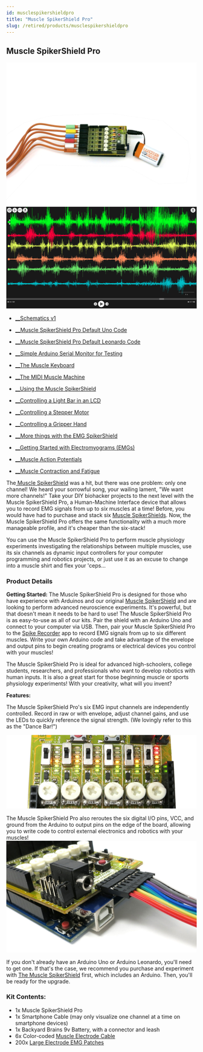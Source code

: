 ```yaml
---
id: musclespikershieldpro
title: "Muscle SpikerShield Pro"
slug: /retired/products/musclespikershieldpro
---
```


## Muscle SpikerShield Pro

![SpikerShield Pro ](./img/spikershieldpro.jpg)
![SpikerShield Pro Signals ](./img/spikershieldpro_signals.png)

  * [__Schematics v1](./files/Schematics-Muscle-spikerShield-Pro-V1.pdf)
  * [__Muscle SpikerShield Pro Default Uno Code](./files/MuscleSpikerShieldProDefaultCode.zip)
  * [__Muscle SpikerShield Pro Default Leonardo Code](./files/MuscleSpikerShieldProDefaultCode_leonardo.zip)
  * [__Simple Arduino Serial Monitor for Testing](./files/SpikerShield_Pro_Serial_Read.zip)


  * [__The Muscle Keyboard](../Experiments/spikershieldpro)
  * [__The MIDI Muscle Machine](../Experiments/midi)
  * [__Using the Muscle SpikerShield](../Experiments/emgspikershield)
  * [__Controlling a Light Bar in an LCD](../Experiments/MuscleSpikerShield_LCD)
  * [__Controlling a Stepper Motor](../Experiments/MuscleSpikerShield_StepperMotor)
  * [__Controlling a Gripper Hand](../Experiments/MuscleSpikerShield_GripperHand)
  * [__More things with the EMG SpikerShield](../Experiments/EMGSpikerShield_MoreExps)
  * [__Getting Started with Electromyograms (EMGs)](../Experiments/emgspikerbox)
  * [__Muscle Action Potentials](../Experiments/muscleActionPotential)
  * [__Muscle Contraction and Fatigue](../Experiments/fatigue)

The[ Muscle SpikerShield](./muscleSpikershieldBundle)
was a hit, but there was one problem: only one channel! We heard your
sorrowful song, your wailing lament, "We want more channels!" Take your DIY
biohacker projects to the next level with the Muscle SpikerShield Pro, a
Human-Machine Interface device that allows you to record EMG signals from up
to _six_ muscles at a time! Before, you would have had to purchase and stack
six [Muscle SpikerShields](./muscleSpikershieldBundle).
Now, the Muscle SpikerShield Pro offers the same functionality with a much
more manageable profile, and it's cheaper than the six-stack!

You can use the Muscle SpikerShield Pro to perform muscle physiology
experiments investigating the relationships between multiple muscles, use its
six channels as dynamic input controllers for your computer programming and
robotics projects, or just use it as an excuse to change into a muscle shirt
and flex your 'ceps...

### Product Details

**Getting Started:** The Muscle SpikerShield Pro is designed for those who
have experience with Arduinos and our original [Muscle SpikerShield](./muscleSpikershieldBundle)
and are looking to perform advanced neuroscience experiments. It's powerful,
but that doesn't mean it needs to be hard to use! The Muscle SpikerShield Pro
is as easy-to-use as all of our kits. Pair the shield with an Arduino Uno and
connect to your computer via USB. Then, pair your Muscle SpikerShield Pro to
the [Spike Recorder](./spikerecorder) app to
record EMG signals from up to six different muscles. Write your own Arduino
code and take advantage of the envelope and output pins to begin creating
programs or electrical devices you control with your muscles!

The Muscle SpikerShield Pro is ideal for advanced high-schoolers, college
students, researchers, and professionals who want to develop robotics with
human inputs. It is also a great start for those beginning muscle or sports
physiology experiments! With your creativity, what will you invent?

**Features:**

The Muscle SpikerShield Pro's six EMG input channels are independently
controlled. Record in raw or with envelope, adjust channel gains, and use the
LEDs to quickly reference the signal strength. (We lovingly refer to this as
the "Dance Bar!") 

![Dance!](./img/spikershieldpro_dance.jpg)

The Muscle SpikerShield Pro also reroutes the six digital I/O pins, VCC, and
ground from the Arduino to output pins on the edge of the board, allowing you
to write code to control external electronics and robotics with your muscles!
![Follow the Rainbow!](./img/spikershieldpro_rainbowoutput.jpg)

If you don't already have an Arduino Uno or Arduino Leonardo, you'll need to
get one. If that's the case, we recommend you purchase and experiment with
[The Muscle SpikerShield](./muscleSpikershieldBundle)
first, which includes an Arduino. Then, you'll be ready for the upgrade.

### Kit Contents:

  * 1x Muscle SpikerShield Pro
  * 1x Smartphone Cable (may only visualize one channel at a time on smartphone devices)
  * 1x Backyard Brains 9v Battery, with a connector and leash
  * 6x Color-coded [Muscle Electrode Cable](./muscleElectrodeCable)
  * 200x [Large Electrode EMG Patches](./emglargeelectrodes)

